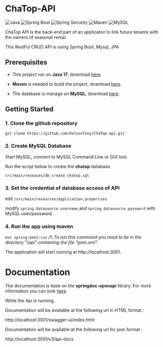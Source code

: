 # ChaTop-API

![Java](https://img.shields.io/badge/Java-17.0.6-red) ![Spring Boot](https://img.shields.io/badge/Spring%20Boot-3.0.4-green) ![Spring Security](https://img.shields.io/badge/Spring%20Security-JWT-darkgreen) ![Maven](https://img.shields.io/badge/Apache%20Maven-3.8.7-blueviolet) ![MySQL](https://img.shields.io/badge/MySQL-5.6.x-orange) 

ChaTop API is the back-end part of an applicaton to link future tenants with the owners of seasonal rental.

This RestFul CRUD API is using Spring Boot, Mysql, JPA

## Prerequisites
- This project run on **Java 17**, download [here](https://www.oracle.com/fr/java/technologies/downloads/).

- **Maven** is needed to build the project, download [here](https://maven.apache.org/download.cgi).

- The database is manage on **MySQL**, download [here](https://dev.mysql.com/downloads/installer/).
## Getting Started

### 1. Clone the github repository

`git clone https://github.com/VelosoTony/ChaTop-api.git`

### 2. Create MySQL Database

Start MySQL, connect to MySQL Command Line or GUI tool.

Run the script below to create the **chatop** database.

`src/main/resouces/db_create_chatop.sql`

### 3. Set the credential of database access of API

edit `/src/main/resources/application.properties`

modify `spring.datasource.username` and `spring.datasource.password` with MySQL user/password.

### 4. Run the app using maven

`mvn spring-boot:run`
*/!\ To run this command you need to be in the directory "\api" containing the file "pom.xml".*

The application will start running at http://localhost:3001.

# Documentation

The documentation is base on the **springdoc-openapi** library.
For more information you can look [here](https://springdoc.org/v2/).

While the Api is running, 

Documentation will be available at the following url in HTML format :

http://localhost:3001/swagger-ui/index.html

Documentation will be available at the following url for json format :

http://localhost:3001/v3/api-docs

